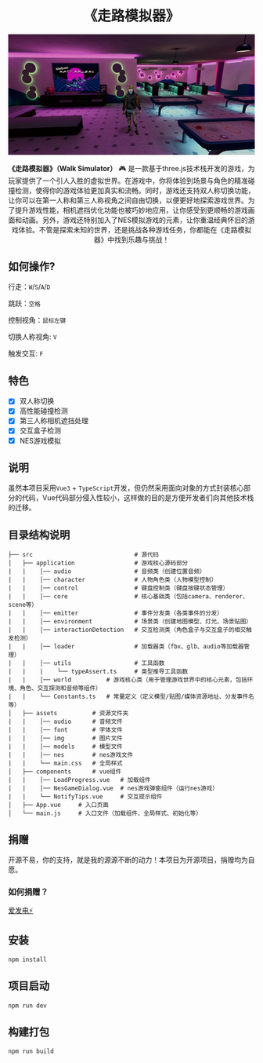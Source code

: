 <h1 align="center">《走路模拟器》</h1>

<p align="center">
<img src="./cover.png" alt="" />
</p>

<p align="center">
<b>《走路模拟器》（Walk Simulator）</b> 🎮 是一款基于three.js技术栈开发的游戏，为玩家提供了一个引人入胜的虚拟世界。在游戏中，你将体验到场景与角色的精准碰撞检测，使得你的游戏体验更加真实和流畅。同时，游戏还支持双人称切换功能，让你可以在第一人称和第三人称视角之间自由切换，以便更好地探索游戏世界。为了提升游戏性能，相机遮挡优化功能也被巧妙地应用，让你感受到更顺畅的游戏画面和动画。另外，游戏还特别加入了NES模拟游戏的元素，让你重温经典怀旧的游戏体验。不管是探索未知的世界，还是挑战各种游戏任务，你都能在《走路模拟器》中找到乐趣与挑战！
</p>

## 如何操作?
行走：`W`/`S`/`A`/`D`

跳跃：`空格`

控制视角：`鼠标左键`

切换人称视角: `V`

触发交互: `F`

## 特色

- [x] 双人称切换
- [x] 高性能碰撞检测
- [x] 第三人称相机遮挡处理
- [x] 交互盒子检测
- [x] NES游戏模拟

## 说明
虽然本项目采用`Vue3` + `TypeScript`开发，但仍然采用面向对象的方式封装核心部分的代码，Vue代码部分侵入性较小，这样做的目的是方便开发者们向其他技术栈的迁移。

## 目录结构说明
```text
├── src                             # 源代码
│   ├── application                 # 游戏核心源码部分
|   |    │── audio                  # 音频类（创建位置音频）
|   |    │── character              # 人物角色类（人物模型控制）
|   |    │── control                # 键盘控制类（键盘按键状态管理）
|   |    │── core                   # 核心基础类（包括camera、renderer、scene等）
|   |    │── emitter                # 事件分发类（各类事件的分发）
|   |    │── environment            # 场景类（创建地图模型、灯光、场景贴图）
|   |    │── interactionDetection   # 交互检测类（角色盒子与交互盒子的相交触发检测）
|   |    │── loader                 # 加载器类（fbx、glb、audio等加载器管理）
|   |    │── utils                  # 工具函数
|   |    |    └── typeAssert.ts     # 类型推导工具函数
|   |    │── world          # 游戏核心类（用于管理游戏世界中的核心元素，包括环境、角色、交互探测和音频等组件）
|   |    └── Constants.ts   # 常量定义（定义模型/贴图/媒体资源地址、分发事件名等）
│   ├── assets          # 资源文件夹
|   |    │── audio      # 音频文件
|   |    │── font       # 字体文件
|   |    │── img        # 图片文件
|   |    │── models     # 模型文件
|   |    │── nes        # nes游戏文件
|   |    └── main.css   # 全局样式
│   ├── components      # vue组件
|   |    │── LoadProgress.vue   # 加载组件
|   |    │── NesGameDialog.vue  # nes游戏弹窗组件（运行nes游戏）
|   |    └── NotifyTips.vue     # 交互提示组件
│   ├── App.vue     # 入口页面
│   └── main.js     # 入口文件（加载组件、全局样式、初始化等）
```

## 捐赠
开源不易，你的支持，就是我的源源不断的动力！本项目为开源项目，捐赠均为自愿。
### 如何捐赠？
[爱发电⚡](https://ifdian.net/a/twimark)

## 安装

```sh
npm install
```

## 项目启动

```sh
npm run dev
```

## 构建打包

```sh
npm run build
```
